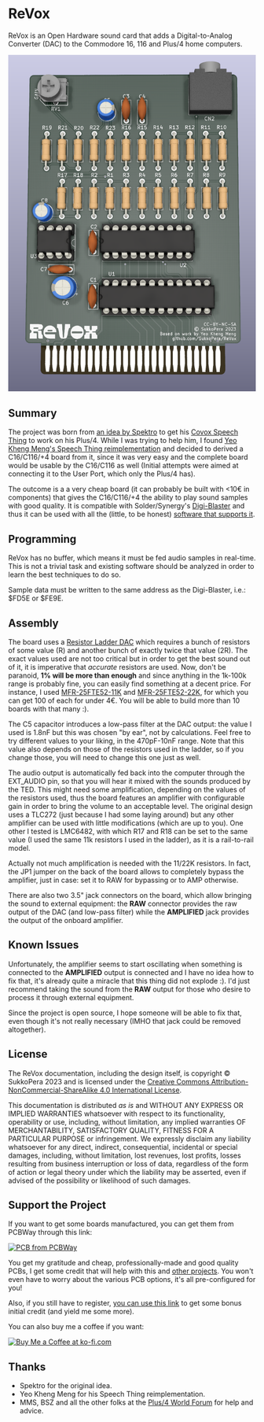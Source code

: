 # ReVox
ReVox is an Open Hardware sound card that adds a Digital-to-Analog Converter (DAC) to the Commodore 16, 116 and Plus/4 home computers.

![Board](https://raw.githubusercontent.com/SukkoPera/ReVox/master/img/render-top.png)

## Summary
The project was born from [an idea by Spektro](https://plus4world.powweb.com/forum/46186) to get his [Covox Speech Thing](https://en.wikipedia.org/wiki/Covox_Speech_Thing) to work on his Plus/4. While I was trying to help him, I found [Yeo Kheng Meng's Speech Thing reimplementation](https://github.com/yeokm1/pcb-covox-amp) and decided to derived a C16/C116/+4 board from it, since it was very easy and the complete board would be usable by the C16/C116 as well (Initial attempts were aimed at connecting it to the User Port, which only the Plus/4 has).

The outcome is a a very cheap board (it can probably be built with <10€ in components) that gives the C16/C116/+4 the ability to play sound samples with good quality. It is compatible with Solder/Synergy's [Digi-Blaster](https://plus4world.powweb.com/hardware/Digi-Blaster) and thus it can be used with all the (little, to be honest) [software that supports it](https://plus4world.powweb.com/effects/Digi-Blaster_support).

## Programming
ReVox has no buffer, which means it must be fed audio samples in real-time. This is not a trivial task and existing software should be analyzed in order to learn the best techniques to do so.

Sample data must be written to the same address as the Digi-Blaster, i.e.: $FD5E or $FE9E.

## Assembly
The board uses a [Resistor Ladder DAC](https://en.wikipedia.org/wiki/Resistor_ladder#R%E2%80%932R_resistor_ladder_network_(digital_to_analog_conversion)) which requires a bunch of resistors of some value (R) and another bunch of exactly twice that value (2R). The exact values used are not too critical but in order to get the best sound out of it, it is imperative that *accurate* resistors are used. Now, don't be paranoid, **1% will be more than enough** and since anything in the 1k-100k range is probably fine, you can easily find something at a decent price. For instance, I used [MFR-25FTE52-11K](https://www.mouser.it/ProductDetail/YAGEO/MFR-25FTE52-11K?qs=oAGoVhmvjhw%252BYyqfPO08%252Bg%3D%3D) and [MFR-25FTE52-22K](https://www.mouser.it/ProductDetail/YAGEO/MFR-25FTE52-22K?qs=oAGoVhmvjhy9HBN%252Bz%2FOCyQ%3D%3D), for which you can get 100 of each for under 4€. You will be able to build more than 10 boards with that many :).

The C5 capacitor introduces a low-pass filter at the DAC output: the value I used is 1.8nF but this was chosen "by ear", not by calculations. Feel free to try different values to your liking, in the 470pF-10nF range. Note that this value also depends on those of the resistors used in the ladder, so if you change those, you will need to change this one just as well.

The audio output is automatically fed back into the computer through the EXT_AUDIO pin, so that you will hear it mixed with the sounds produced by the TED. This might need some amplification, depending on the values of the resistors used, thus the board features an amplifier with configurable gain in order to bring the volume to an acceptable level. The original design uses a TLC272 (just because I had some laying around) but any other amplifier can be used with little modifications (which are up to you). One other I tested is LMC6482, with which R17 and R18 can be set to the same value (I used the same 11k resistors I used in the ladder), as it is a rail-to-rail model.

Actually not much amplification is needed with the 11/22K resistors. In fact, the JP1 jumper on the back of the board allows to completely bypass the amplifier, just in case: set it to RAW for bypassing or to AMP otherwise.

There are also two 3.5" jack connectors on the board, which allow bringing the sound to external equipment: the **RAW** connector provides the raw output of the DAC (and low-pass filter) while the **AMPLIFIED** jack provides the output of the onboard amplifier.

## Known Issues
Unfortunately, the amplifier seems to start oscillating when something is connected to the **AMPLIFIED** output is connected and I have no idea how to fix that, it's already quite a miracle that this thing did not explode :). I'd just recommend taking the sound from the **RAW** output for those who desire to process it through external equipment.

Since the project is open source, I hope someone will be able to fix that, even though it's not really necessary (IMHO that jack could be removed altogether).

## License
The ReVox documentation, including the design itself, is copyright &copy; SukkoPera 2023 and is licensed under the [Creative Commons Attribution-NonCommercial-ShareAlike 4.0 International License](https://creativecommons.org/licenses/by-nc-sa/4.0/).

This documentation is distributed *as is* and WITHOUT ANY EXPRESS OR IMPLIED WARRANTIES whatsoever with respect to its functionality, operability or use, including, without limitation, any implied warranties OF MERCHANTABILITY, SATISFACTORY QUALITY, FITNESS FOR A PARTICULAR PURPOSE or infringement. We expressly disclaim any liability whatsoever for any direct, indirect, consequential, incidental or special damages, including, without limitation, lost revenues, lost profits, losses resulting from business interruption or loss of data, regardless of the form of action or legal theory under which the liability may be asserted, even if advised of the possibility or likelihood of such damages.

## Support the Project
If you want to get some boards manufactured, you can get them from PCBWay through this link:

[![PCB from PCBWay](https://www.pcbway.com/project/img/images/frompcbway.png)](https://www.pcbway.com/project/shareproject/ReVox_User_Port_Cartridge_for_the_Commodore_16_116_and_Plus_4_2d0ad268.html)

You get my gratitude and cheap, professionally-made and good quality PCBs, I get some credit that will help with this and [other projects](https://www.pcbway.com/project/member/shareproject/?bmbid=41100). You won't even have to worry about the various PCB options, it's all pre-configured for you!

Also, if you still have to register, [you can use this link](https://www.pcbway.com/setinvite.aspx?inviteid=41100) to get some bonus initial credit (and yield me some more).

You can also buy me a coffee if you want:

<a href='https://ko-fi.com/L3L0U18L' target='_blank'><img height='36' style='border:0px;height:36px;' src='https://az743702.vo.msecnd.net/cdn/kofi2.png?v=2' border='0' alt='Buy Me a Coffee at ko-fi.com' /></a>

## Thanks
* Spektro for the original idea.
* Yeo Kheng Meng for his Speech Thing reimplementation.
* MMS, BSZ and all the other folks at the [Plus/4 World Forum](https://plus4world.powweb.com/forum) for help and advice.
